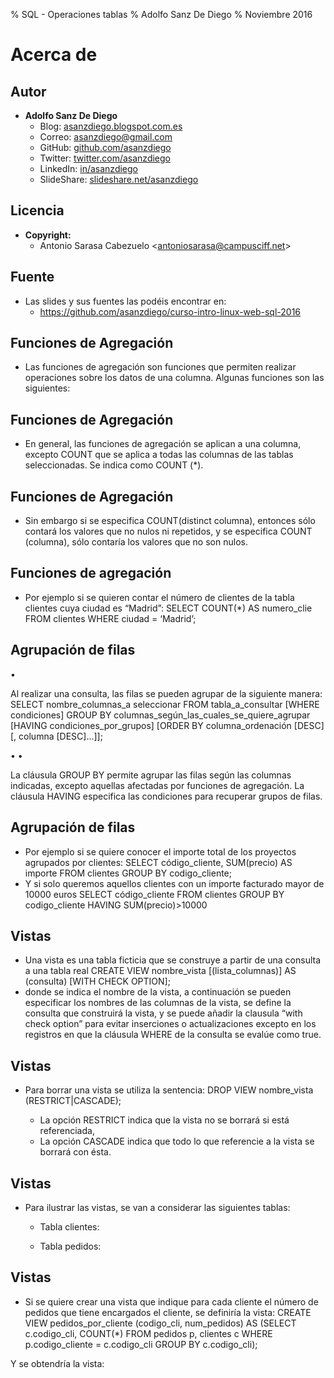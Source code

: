 % SQL - Operaciones tablas
% Adolfo Sanz De Diego
% Noviembre 2016




# Acerca de




## Autor

- **Adolfo Sanz De Diego**
    - Blog: [asanzdiego.blogspot.com.es](http://asanzdiego.blogspot.com.es/)
    - Correo: [asanzdiego@gmail.com](mailto:asanzdiego@gmail.com)
    - GitHub: [github.com/asanzdiego](http://github.com/asanzdiego)
    - Twitter: [twitter.com/asanzdiego](http://twitter.com/asanzdiego)
    - LinkedIn: [in/asanzdiego](http://www.linkedin.com/in/asanzdiego)
    - SlideShare: [slideshare.net/asanzdiego](http://www.slideshare.net/asanzdiego/)

## Licencia

- **Copyright:**
    - Antonio Sarasa Cabezuelo <[antoniosarasa@campusciff.net](mailto:antoniosarasa@campusciff.net)>

## Fuente

- Las slides y sus fuentes las podéis encontrar en:
    - <https://github.com/asanzdiego/curso-intro-linux-web-sql-2016>





## Funciones de Agregación
- Las funciones de agregación son funciones
que permiten realizar operaciones sobre los
datos de una columna. Algunas funciones son
las siguientes:

## Funciones de Agregación
- En general, las funciones de agregación se
aplican a una columna, excepto COUNT que se
aplica a todas las columnas de las tablas
seleccionadas. Se indica como COUNT (*).

## Funciones de Agregación
- Sin embargo si se especifica COUNT(distinct
columna), entonces sólo contará los valores
que no nulos ni repetidos, y se especifica
COUNT (columna), sólo contaría los valores
que no son nulos.

## Funciones de agregación
- Por ejemplo si se quieren contar el número de
clientes de la tabla clientes cuya ciudad es
“Madrid”:
SELECT COUNT(*) AS numero_clie FROM
clientes WHERE ciudad = ‘Madrid’;

## Agrupación de filas
•

Al realizar una consulta, las filas se pueden agrupar de la siguiente
manera:
SELECT nombre_columnas_a seleccionar
FROM tabla_a_consultar [WHERE condiciones]
GROUP BY columnas_según_las_cuales_se_quiere_agrupar
[HAVING condiciones_por_grupos]
[ORDER BY columna_ordenación [DESC] [, columna [DESC]...]];

•
•

La cláusula GROUP BY permite agrupar las filas según las columnas
indicadas, excepto aquellas afectadas por funciones de agregación.
La cláusula HAVING especifica las condiciones para recuperar grupos de
filas.

## Agrupación de filas
- Por ejemplo si se quiere conocer el importe total de los proyectos
agrupados por clientes:
SELECT código_cliente, SUM(precio) AS importe FROM clientes
GROUP BY codigo_cliente;
- Y si solo queremos aquellos clientes con un importe facturado
mayor de 10000 euros
SELECT código_cliente FROM clientes
GROUP BY codigo_cliente
HAVING SUM(precio)>10000

## Vistas
- Una vista es una tabla ficticia que se construye a partir de
una consulta a una tabla real
CREATE VIEW nombre_vista [(lista_columnas)] AS
(consulta) [WITH CHECK OPTION];
- donde se indica el nombre de la vista, a continuación se
pueden especificar los nombres de las columnas de la vista,
se define la consulta que construirá la vista, y se puede
añadir la clausula “with check option” para evitar
inserciones o actualizaciones excepto en los registros en
que la cláusula WHERE de la consulta se evalúe como true.

## Vistas
- Para borrar una vista se utiliza la sentencia:
DROP VIEW nombre_vista (RESTRICT|CASCADE);

    - La opción RESTRICT indica que la vista no se
borrará si está referenciada,
    - La opción CASCADE indica que todo lo que
referencie a la vista se borrará con ésta.

## Vistas
- Para ilustrar las vistas, se van a
considerar las siguientes tablas:
    - Tabla clientes:

    - Tabla pedidos:

## Vistas
- Si se quiere crear una vista que indique
para cada cliente el número de pedidos
que tiene encargados el cliente, se
definiría la vista:
CREATE VIEW pedidos_por_cliente (codigo_cli, num_pedidos) AS
(SELECT c.codigo_cli, COUNT(*) FROM pedidos p, clientes c WHERE
p.codigo_cliente = c.codigo_cli GROUP BY c.codigo_cli);

Y se obtendría la vista:

##
